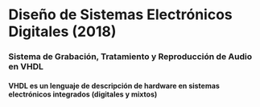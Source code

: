 # Diseño de Sistemas Electrónicos Digitales (2018)
### Sistema de Grabación, Tratamiento y Reproducción de Audio en VHDL 
#### VHDL es un lenguaje de descripción de hardware en sistemas electrónicos integrados (digitales y mixtos)
